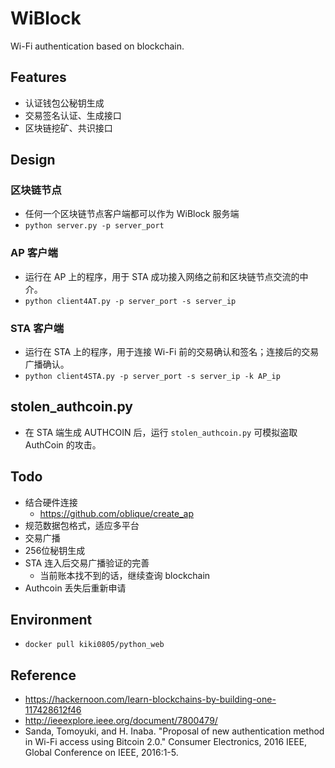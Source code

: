 # WiBlock

Wi-Fi authentication based on blockchain.

## Features

- 认证钱包公秘钥生成
- 交易签名认证、生成接口
- 区块链挖矿、共识接口


## Design

### 区块链节点

- 任何一个区块链节点客户端都可以作为 WiBlock 服务端
- `python server.py -p server_port`


### AP 客户端

- 运行在 AP 上的程序，用于 STA 成功接入网络之前和区块链节点交流的中介。
- `python client4AT.py -p server_port -s server_ip`


### STA 客户端

- 运行在 STA 上的程序，用于连接 Wi-Fi 前的交易确认和签名；连接后的交易广播确认。
- `python client4STA.py -p server_port -s server_ip -k AP_ip`


## stolen_authcoin.py

- 在 STA 端生成 AUTHCOIN 后，运行 `stolen_authcoin.py` 可模拟盗取 AuthCoin 的攻击。


## Todo

- 结合硬件连接
	- https://github.com/oblique/create_ap
- 规范数据包格式，适应多平台
- 交易广播
- 256位秘钥生成
- STA 连入后交易广播验证的完善
	- 当前账本找不到的话，继续查询 blockchain
- Authcoin 丢失后重新申请


## Environment

- `docker pull kiki0805/python_web`


## Reference

- https://hackernoon.com/learn-blockchains-by-building-one-117428612f46
- http://ieeexplore.ieee.org/document/7800479/
- Sanda, Tomoyuki, and H. Inaba. "Proposal of new authentication method in Wi-Fi access using Bitcoin 2.0." Consumer Electronics, 2016 IEEE, Global Conference on IEEE, 2016:1-5.
